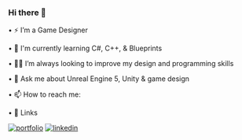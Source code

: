 ### Hi there 👋


•	⚡️ I’m a Game Designer

•	🧠 I'm currently learning C#, C++, & Blueprints

•	👩‍💻 I’m always looking to improve my design and programming skills

•	💬 Ask me about Unreal Engine 5, Unity & game design

•	📫 How to reach me:

• 🔗 Links

[![portfolio](https://img.shields.io/badge/my_portfolio-000?style=for-the-badge&logo=ko-fi&logoColor=white)]([https://katherineoelsner.com/](https://irlgames.itch.io/))
[![linkedin](https://img.shields.io/badge/linkedin-0A66C2?style=for-the-badge&logo=linkedin&logoColor=white)]([https://www.linkedin.com/](https://linkedin.com/in/stephen-duggan))



